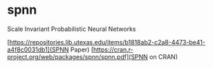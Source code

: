 # spnn
Scale Invariant Probabilistic Neural Networks

[https://repositories.lib.utexas.edu/items/b1818ab2-c2a8-4473-be41-a4f8c0031db1](SPNN Paper)
[https://cran.r-project.org/web/packages/spnn/spnn.pdf](SPNN on CRAN)
